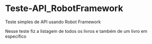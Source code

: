 # Teste-API_RobotFramework
Teste simples de API usando Robot Framework

Nesse teste fiz a listagem de todos os livros e também de um livro em específico
